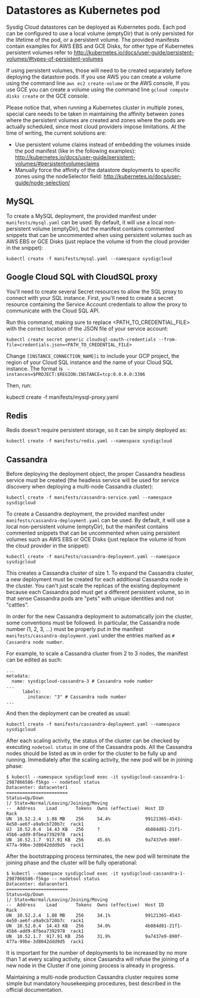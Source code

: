# Datastores as Kubernetes pod

Sysdig Cloud datastores can be deployed as Kubernetes pods. Each pod can be configured to use a local volume (emptyDir) that is only persisted for the lifetime of the pod, or a persistent volume. The provided manifests contain examples for AWS EBS and GCE Disks, for other type of Kubernetes persistent volumes refer to http://kubernetes.io/docs/user-guide/persistent-volumes/#types-of-persistent-volumes

If using persistent volumes, those will need to be created separately before deploying the datastore pods.
If you use AWS you can create a volume using the command line `aws ec2 create-volume` or the AWS console, If you use GCE you can create a volume using the command line `gcloud compute disks create` or the GCE console.

Please notice that, when running a Kubernetes cluster in multiple zones, special care needs to be taken in maintaining the affinity between zones where the persistent volumes are created and zones where the pods are actually scheduled, since most cloud providers impose limitations. At the time of writing, the current solutions are:

- Use persistent volume claims instead of embedding the volumes inside the pod manifest (like in the following examples): http://kubernetes.io/docs/user-guide/persistent-volumes/#persistentvolumeclaims
- Manually force the affinity of the datastore deployments to specific zones using the nodeSelector field: http://kubernetes.io/docs/user-guide/node-selection/

## MySQL

To create a MySQL deployment, the provided manifest under `manifests/mysql.yaml` can be used. By default, it will use a local non-persistent volume (emptyDir), but the manifest contains commented snippets that can be uncommented when using persistent volumes such as AWS EBS or GCE Disks (just replace the volume id from the cloud provider in the snippet):

```
kubectl create -f manifests/mysql.yaml --namespace sysdigcloud
```
## Google Cloud SQL with CloudSQL proxy

You'll need to create several Secret resources to allow the SQL proxy to connect with your SQL instance. First, you'll need to create a secret resource containing the Service Account credentials to allow the proxy to communicate with the Cloud SQL API.

Run this command, making sure to replace <PATH_TO_CREDENTIAL_FILE> with the correct location of the JSON file of your service account:
```
kubectl create secret generic cloudsql-oauth-credentials --from-file=credentials.json=<PATH_TO_CREDENTIAL_FILE>
```
Change `[INSTANCE_CONNECTION_NAME]i`  to include your GCP
project, the region of your Cloud SQL instance and the name
of your Cloud SQL instance. The format is
` -instances=$PROJECT:$REGION:INSTANCE=tcp:0.0.0.0:3306`

Then, run:

kubectl create -f manifests/mysql-proxy.yaml 


## Redis

Redis doesn't require persistent storage, so it can be simply deployed as:

```
kubectl create -f manifests/redis.yaml --namespace sysdigcloud
```

## Cassandra

Before deploying the deployment object, the proper Cassandra headless service must be created (the headless service will be used for service discovery when deploying a multi-node Cassandra cluster):

```
kubectl create -f manifests/cassandra-service.yaml --namespace sysdigcloud
```

To create a Cassandra deployment, the provided manifest under `manifests/cassandra-deployment.yaml` can be used. By default, it will use a local non-persistent volume (emptyDir), but the manifest contains commented snippets that can be uncommented when using persistent volumes such as AWS EBS or GCE Disks (just replace the volume id from the cloud provider in the snippet):

```
kubectl create -f manifests/cassandra-deployment.yaml --namespace sysdigcloud
```

This creates a Cassandra cluster of size 1. To expand the Cassandra cluster, a new deployment must be created for each additional Cassandra node in the cluster. You can't just scale the replicas of the existing deployment because each Cassandra pod must get a different persistent volume, so in that sense Cassandra pods are "pets" with unique identities and not "cattles".

In order for the new Cassandra deployment to automatically join the cluster, some conventions must be followed. In particular, the Cassandra node number (1, 2, 3, ...) must be properly put in the manifest `manifests/cassandra-deployment.yaml` under the entries marked as `# Cassandra node number`.

For example, to scale a Cassandra cluster from 2 to 3 nodes, the manifest can be edited as such:

```
...
metadata:
  name: sysdigcloud-cassandra-3 # Cassandra node number
...
      labels:
        instance: "3" # Cassandra node number
...
```

And then the deployment can be created as usual:

```
kubectl create -f manifests/cassandra-deployment.yaml --namespace sysdigcloud
```

After each scaling activity, the status of the cluster can be checked by executing `nodetool status` in one of the Cassandra pods. All the Cassandra nodes should be listed as `UN` in order for the cluster to be fully up and running. Immediately after the scaling activity, the new pod will be in joining phase:

```
$ kubectl --namespace sysdigcloud exec -it sysdigcloud-cassandra-1-2987866586-f5kgo -- nodetool status
Datacenter: datacenter1
=======================
Status=Up/Down
|/ State=Normal/Leaving/Joining/Moving
--  Address    Load       Tokens  Owns (effective)  Host ID                               Rack
UN  10.52.2.4  1.88 MB    256     54.4%             99121365-4543-4e50-ae6f-a9a9cb720b7c  rack1
UJ  10.52.0.4  14.43 KB   256     ?                 4b084d81-21f1-45b6-add9-8fbea7392978  rack1
UN  10.52.1.7  917.91 KB  256     45.6%             9a7437e9-890f-477a-99be-3d8042ddd9d5  rack1
```

After the bootstrapping process terminates, the new pod will terminate the joining phase and the cluster will be fully operational:

```
$ kubectl --namespace sysdigcloud exec -it sysdigcloud-cassandra-1-2987866586-f5kgo -- nodetool status
Datacenter: datacenter1
=======================
Status=Up/Down
|/ State=Normal/Leaving/Joining/Moving
--  Address    Load       Tokens  Owns (effective)  Host ID                               Rack
UN  10.52.2.4  1.88 MB    256     34.1%             99121365-4543-4e50-ae6f-a9a9cb720b7c  rack1
UN  10.52.0.4  14.43 KB   256     34.0%             4b084d81-21f1-45b6-add9-8fbea7392978  rack1
UN  10.52.1.7  917.91 KB  256     31.9%             9a7437e9-890f-477a-99be-3d8042ddd9d5  rack1
```

It is important for the number of deployments to be increased by no more than 1 at every scaling activity, since Cassandra will refuse the joining of a new node in the Cluster if one joining process is already in progress. 

Maintaining a multi-node production Cassandra cluster requires some simple but mandatory housekeeping procedures, best described in the official documentation.
